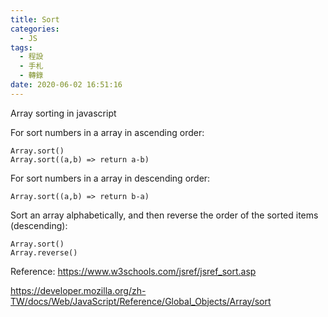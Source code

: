 ```yaml
---
title: Sort
categories:
  - JS
tags:
  - 程設
  - 手札
  - 轉錄
date: 2020-06-02 16:51:16
---
```

Array sorting in javascript

For sort numbers in a array in ascending order:
```
Array.sort()
Array.sort((a,b) => return a-b)
```

For sort numbers in a array in descending order:
```
Array.sort((a,b) => return b-a)
```

Sort an array alphabetically, and then reverse the order of the sorted items (descending):
```
Array.sort()
Array.reverse()
```

Reference:
https://www.w3schools.com/jsref/jsref_sort.asp

https://developer.mozilla.org/zh-TW/docs/Web/JavaScript/Reference/Global_Objects/Array/sort

